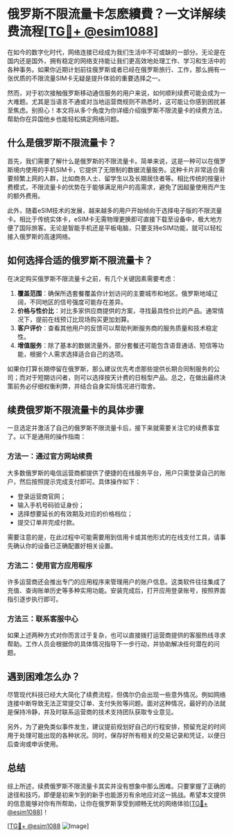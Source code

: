 # 俄罗斯不限流量卡怎麽續費？一文详解续费流程[[TG💪+ @esim1088](https://t.me/s/esim1088)]

在如今的数字化时代，网络连接已经成为我们生活中不可或缺的一部分。无论是在国内还是国外，拥有稳定的网络支持能让我们更高效地处理工作、学习和生活中的各种事务。如果你近期计划前往俄罗斯或者已经在俄罗斯旅行、工作，那么拥有一张优质的不限流量SIM卡无疑是提升体验的重要选择之一。

然而，对于初次接触俄罗斯移动通信服务的用户来说，如何顺利续费可能会成为一大难题。尤其是当语言不通或对当地运营商规则不熟悉时，这可能让你感到困扰甚至焦虑。别担心！本文将从多个角度为你详细介绍俄罗斯不限流量卡的续费方法，帮助你在异国他乡也能轻松搞定网络问题。

## 什么是俄罗斯不限流量卡？

首先，我们需要了解什么是俄罗斯的不限流量卡。简单来说，这是一种可以在俄罗斯境内使用的手机SIM卡，它提供了无限制的数据流量服务。这种卡片非常适合需要频繁上网的人群，比如商务人士、留学生以及长期居住者等。相比传统的按量计费模式，不限流量卡的优势在于能够满足用户的高需求，避免了因超量使用而产生的额外费用。

此外，随着eSIM技术的发展，越来越多的用户开始倾向于选择电子版的不限流量卡。相比于传统实体卡，eSIM卡无需物理更换即可直接下载至设备中，极大地方便了国际旅客。无论是智能手机还是平板电脑，只要支持eSIM功能，就可以轻松接入俄罗斯的高速网络。

## 如何选择合适的俄罗斯不限流量卡？

在决定购买俄罗斯不限流量卡之前，有几个关键因素需要考虑：

1. **覆盖范围**：确保所选套餐覆盖你计划访问的主要城市和地区。俄罗斯地域辽阔，不同地区的信号强度可能存在差异。
2. **价格与性价比**：对比多家供应商提供的方案，寻找最具性价比的产品。通常情况下，提前在线预订比现场购买更加划算。
3. **客户评价**：查看其他用户的反馈可以帮助判断服务商的服务质量和技术稳定性。
4. **增值服务**：除了基本的数据流量外，部分套餐还可能包含语音通话、短信等功能，根据个人需求选择适合自己的选项。

如果你打算长期停留在俄罗斯，那么建议优先考虑那些提供长期合同制服务的公司；而对于短期访问者，则可以选择按天计费的日租型产品。总之，在做出最终决策前务必仔细权衡利弊，并结合自身实际情况进行取舍。

## 续费俄罗斯不限流量卡的具体步骤

一旦选定并激活了自己的俄罗斯不限流量卡后，接下来就需要关注它的续费事宜了。以下是通用的操作指南：

### 方法一：通过官方网站续费
大多数俄罗斯的电信运营商都提供了便捷的在线服务平台，用户只需登录自己的账户，然后按照提示完成支付即可。具体操作如下：
- 登录运营商官网；
- 输入手机号码验证身份；
- 选择想要延长的有效期及对应的价格档位；
- 提交订单并完成付款。

需要注意的是，在此过程中可能需要用到信用卡或其他形式的在线支付工具，请事先确认你的设备已正确配置好相关设置。

### 方法二：使用官方应用程序
许多运营商还会推出专门的应用程序来管理用户的账户信息。这类软件往往集成了充值、查询账单历史等多种实用功能。安装完成后，打开应用登录账号，按照界面指引逐步执行即可。

### 方法三：联系客服中心
如果上述两种方式对你而言过于复杂，也可以直接拨打运营商提供的客服热线寻求帮助。工作人员会根据你的具体情况指导下一步行动，并协助解决任何潜在的问题。

## 遇到困难怎么办？

尽管现代科技已经大大简化了续费流程，但偶尔仍会出现一些意外情况。例如网络连接中断导致无法正常提交订单、支付失败等问题。面对这种情况，最好的办法就是保持冷静，并及时联系运营商的技术支持团队获取专业意见。

另外，为了避免类似事件发生，建议提前规划好自己的行程安排，预留充足的时间用于处理可能出现的各种状况。同时，保存好所有相关的交易记录和凭证，以便日后查询或申诉使用。

## 总结

综上所述，续费俄罗斯不限流量卡其实并没有想象中那么困难。只要掌握了正确的途径和技巧，即便是初来乍到的新手也能游刃有余地应对这一挑战。希望本文提供的信息能够对你有所帮助，让你在俄罗斯享受到顺畅无忧的网络体验[[TG💪+ @esim1088](https://t.me/s/esim1088)]！

[[TG💪+ @esim1088](https://t.me/s/esim1088) ![Image](https://i.postimg.cc/4NQfJmqS/Snipaste-2025-05-13-00-14-12.png)]